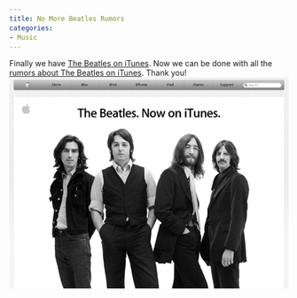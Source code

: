 ```yaml
---
title: No More Beatles Rumors
categories:
- Music
---
```


Finally we have [The Beatles on iTunes](http://www.apple.com/the-beatles/). Now we can be done with all the [rumors about The Beatles on iTunes](http://www.google.com/search?q=%2Brumor+beatles+on+itunes&hl=en&client=safari&rls=en&sa=X&ei=_qLiTN3kEIS-nAfcyvWDCg&ved=0CAkQpwU&source=lnt&tbs=cdr%3A1%2Ccd_min%3A%2Ccd_max%3A11%2F16%2F2010). Thank you!
[![](/assets/posts/2010/beatles-on-itunes.png)](http://thingelstad.com/s/no-more-beatles-rumors/beatles-on-itunes-png/img)
